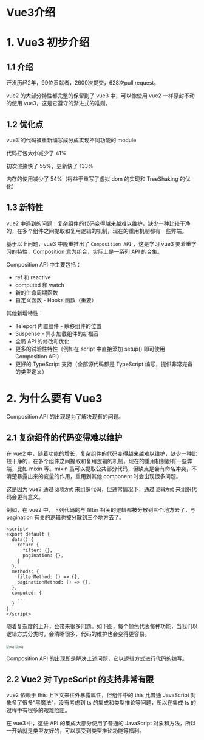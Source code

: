 # Vue3介绍

# 1. Vue3 初步介绍

## 1.1 介绍

开发历经2年，99位贡献者，2600次提交，628次pull request。

vue2 的大部分特性都完整的保留到了 vue3 中，可以像使用 vue2 一样原封不动的使用 vue3，这是它遵守的渐进式的准则。



## 1.2 优化点

vue3 的代码被重新编写成分成实现不同功能的 module

代码打包大小减少了 41%

初次渲染快了 55%，更新快了 133%

内存的使用减少了 54%（得益于重写了虚拟 dom 的实现和 TreeShaking 的优化）



## 1.3 新特性

vue2 中遇到的问题：复杂组件的代码变得越来越难以维护，缺少一种比较干净的，在多个组件之间提取和复用逻辑的机制，现在的重用机制都有一些弊端。

基于以上问题，vue3 中隆重推出了 `Composition API` ，这是学习 vue3 要着重学习的特性，Composition 意为组合，实际上是一系列 API 的合集。

Composition API 中主要包括：

- ref 和 reactive
- computed 和 watch
- 新的生命周期函数
- 自定义函数 - Hooks 函数（重要）

其他新增特性：

- Teleport 内置组件 - 瞬移组件的位置
- Suspense - 异步加载组件的新福音
- 全局 API 的修改和优化
- 更多的试验性特性（例如在 script 中直接添加 setup() 即可使用 Composition API）
- 更好的 TypeScript 支持（全部源代码都是 TypeScript 编写，提供非常完备的类型定义）



# 2. 为什么要有 Vue3

Composition API 的出现是为了解决现有的问题。

## 2.1 复杂组件的代码变得难以维护

在 vue2 中，随着功能的增长，复杂组件的代码变得越来越难以维护，缺少一种比较干净的，在多个组件之间提取和复用逻辑的机制，现在的重用机制都有一些弊端，比如 mixin 等。mixin 虽可以提取公共部分代码，但缺点是会有命名冲突，不清楚暴露出来的变量的作用，重用到其他 component 时会出现很多问题。

这是因为 vue2 通过 `选项方式` 来组织代码，但通常情况下，通过 `逻辑方式` 来组织代码会更有意义。



例如，在 vue2 中，下列代码的与 filter 相关的逻辑都被分散到三个地方去了，与 pagination 有关的逻辑也被分散到三个地方去了。

```vue
<script>
export default {
  data() {
    return {
      filter: {},
      pagination: {},
    }
  },
  methods: {
    filterMethod: () => {},
    paginationMethod: () => {},
  },
  computed: {
    ...
  }
}
</script>
```

随着复杂度的上升，会带来很多问题。如下图，每个颜色代表每种功能，当我们以逻辑方式分类时，会清晰很多，代码的维护也会变得更容易。

<img src="https://img-blog.csdnimg.cn/20200605155509976.png?x-oss-process=image/watermark,type_ZmFuZ3poZW5naGVpdGk,shadow_10,text_aHR0cHM6Ly9ibG9nLmNzZG4ubmV0L2Zlc2ZzZWZncw==,size_16,color_FFFFFF,t_70" alt="img" style="zoom:50%;" />

<img src="https://img-blog.csdnimg.cn/20200605160439258.png?x-oss-process=image/watermark,type_ZmFuZ3poZW5naGVpdGk,shadow_10,text_aHR0cHM6Ly9ibG9nLmNzZG4ubmV0L2Zlc2ZzZWZncw==,size_16,color_FFFFFF,t_70" alt="img" style="zoom:50%;" />

Composition API 的出现即是解决上述问题，它以逻辑方式进行代码的编写。



## 2.2 Vue2 对 TypeScript 的支持非常有限

vue2 依赖于 this 上下文来往外暴露属性，但组件中的 this 比普通 JavaScript 对象多了很多“黑魔法”，没有考虑到 ts 的集成和类型推论等问题，所以在集成 ts 的过程中有很多的艰难险阻。

在 vue3 中，这些 API 的集成大部分使用了普通的 JavaScript 对象和方法，所以一开始就是类型友好的，可以享受到类型推论功能等福利。